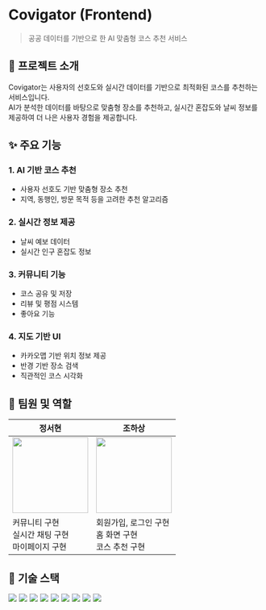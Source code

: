 # Covigator (Frontend)

> 공공 데이터를 기반으로 한 AI 맞춤형 코스 추천 서비스

## 📌 프로젝트 소개

Covigator는 사용자의 선호도와 실시간 데이터를 기반으로 최적화된 코스를 추천하는 서비스입니다. <br>AI가 분석한 데이터를 바탕으로 맞춤형 장소를 추천하고, 실시간 혼잡도와 날씨 정보를 제공하여 더 나은 사용자 경험을 제공합니다.

## ✨ 주요 기능

### 1. AI 기반 코스 추천
- 사용자 선호도 기반 맞춤형 장소 추천
- 지역, 동행인, 방문 목적 등을 고려한 추천 알고리즘

### 2. 실시간 정보 제공
- 날씨 예보 데이터
- 실시간 인구 혼잡도 정보

  
### 3. 커뮤니티 기능
- 코스 공유 및 저장
- 리뷰 및 평점 시스템
- 좋아요 기능

### 4. 지도 기반 UI
- 카카오맵 기반 위치 정보 제공
- 반경 기반 장소 검색
- 직관적인 코스 시각화

## 👥 팀원 및 역할
|정서현|조하상|
|---|---|
|<a href="https://github.com/hyunn522"><img src="https://github.com/user-attachments/assets/ef4decb5-f79c-4760-9861-8304b158eef6" width="150" height="150"></a>|<a href="https://github.com/crohasang"><img src="https://github.com/user-attachments/assets/eebf5f4f-67ff-40bb-a7ac-af20e0b07d68" width="150" height="150"></a>|
|커뮤니티 구현<br>실시간 채팅 구현<br>마이페이지 구현|회원가입, 로그인 구현<br>홈 화면 구현<br>코스 추천 구현|

## 🔧 기술 스택
<div style="display: flex; gap: 5px;">
<img src="https://img.shields.io/badge/React-61DAFB?style=for-the-badge&logo=React&logoColor=white">
<img src="https://img.shields.io/badge/TypeScript-3178C6?style=for-the-badge&logo=TypeScript&logoColor=white">
<img src="https://img.shields.io/badge/Tailwind CSS-06B6D4?style=for-the-badge&logo=Tailwind CSS&logoColor=white">
<img src="https://img.shields.io/badge/Zustand-333333?style=for-the-badge&logo=react&logoColor=white">
<img src="https://img.shields.io/badge/React Query-FF4154?style=for-the-badge&logo=React Query&logoColor=white">
<img src="https://img.shields.io/badge/shadcn/ui-000000?style=for-the-badge&logo=shadcnui&logoColor=white">
<img src="https://img.shields.io/badge/React Icons-EA4AAA?style=for-the-badge&logo=React&logoColor=white">
<img src="https://img.shields.io/badge/MUI-007FFF?style=for-the-badge&logo=MUI&logoColor=white">
<img src="https://img.shields.io/badge/Kakao Maps-FFCD00?style=for-the-badge&logo=kakao&logoColor=black">
</div>


